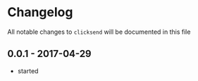 # Changelog

All notable changes to `clicksend` will be documented in this file

## 0.0.1 - 2017-04-29

- started
